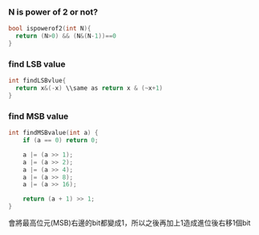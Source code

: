 ### N is power of 2 or not?
````C
bool ispowerof2(int N){
  return (N>0) && (N&(N-1))==0
}
````
### find LSB value
````C
int findLSBvlue{
  return x&(-x) \\same as return x & (~x+1)
}
````
### find MSB value
````C
int findMSBvalue(int a) {
    if (a == 0) return 0;

    a |= (a >> 1);
    a |= (a >> 2);
    a |= (a >> 4);
    a |= (a >> 8);
    a |= (a >> 16);

    return (a + 1) >> 1;
}
````
會將最高位元(MSB)右邊的bit都變成1，所以之後再加上1造成進位後右移1個bit
